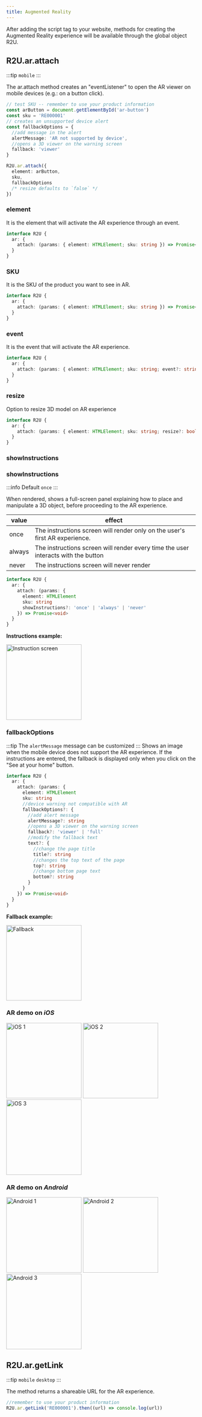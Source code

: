 ```yaml
---
title: Augmented Reality
---
```


After adding the script tag to your website, methods for creating the Augmented Reality experience will be available through the global object R2U.

## R2U.ar.attach

:::tip `mobile`
:::

The ar.attach method creates an "eventListener" to open the AR viewer on mobile devices (e.g.: on a button click).

```typescript
// test SKU -- remember to use your product information
const arButton = document.getElementById('ar-button')
const sku = 'RE000001'
// creates an unsupported device alert
const fallbackOptions = {
  //add message in the alert
  alertMessage: 'AR not supported by device',
  //opens a 3D viewer on the warning screen
  fallback: 'viewer'
}

R2U.ar.attach({
  element: arButton,
  sku,
  fallbackOptions
  /* resize defaults to `false` */
})
```

### element

It is the element that will activate the AR experience through an event.

```typescript
interface R2U {
  ar: {
    attach: (params: { element: HTMLElement; sku: string }) => Promise<void>
  }
}
```

### SKU

It is the SKU of the product you want to see in AR.

```typescript
interface R2U {
  ar: {
    attach: (params: { element: HTMLElement; sku: string }) => Promise<void>
  }
}
```

### event

It is the event that will activate the AR experience.

```typescript
interface R2U {
  ar: {
    attach: (params: { element: HTMLElement; sku: string; event?: string }) => Promise<void>
  }
}
```

### resize

Option to resize 3D model on AR experience

```typescript
interface R2U {
  ar: {
    attach: (params: { element: HTMLElement; sku: string; resize?: boolean }) => Promise<void>
  }
}
```

### showInstructions

### showInstructions

:::info Default `once`
:::

When rendered, shows a full-screen panel explaining how to place and manipulate a 3D object, before proceeding to the AR experience.

| value  | effect                                                                            |
| ------ | --------------------------------------------------------------------------------- |
| once   | The instructions screen will render only on the user's first AR experience.       |
| always | The instructions screen will render every time the user interacts with the button |
| never  | The instructions screen will never render                                         |

<div >
<div >

```typescript
interface R2U {
  ar: {
    attach: (params: {
      element: HTMLElement
      sku: string
      showInstructions?: 'once' | 'always' | 'never'
    }) => Promise<void>
  }
}
```

</div>
<div>
<strong> Instructions example: </strong>

<p float="left">
  <img src="https://storage.googleapis.com/r2u-sdk-bucket/documentation/instruction-en.png" title="Instruction screen" width="200"/>
</p>
</div>
</div>

### fallbackOptions

:::tip The `alertMessage` message can be customized
:::
Shows an image when the mobile device does not support the AR experience. If the instructions are entered, the fallback is displayed only when you click on the "See at your home" button.

<div >
<div >

```typescript
interface R2U {
  ar: {
    attach: (params: {
      element: HTMLElement
      sku: string
      //device warning not compatible with AR
      fallbackOptions?: {
        //add alert message
        alertMessage?: string
        //opens a 3D viewer on the warning screen
        fallback?: 'viewer' | 'full'
        //modify the fallback text
        text?: {
          //change the page title
          title?: string
          //changes the top text of the page
          top?: string
          //change bottom page text
          bottom?: string
        }
      }
    }) => Promise<void>
  }
}
```

</div>
<div>
<strong> Fallback example: </strong>

<p float="left">
  <img src="https://storage.googleapis.com/r2u-sdk-bucket/documentation/fallback-pt.png" title="Fallback" width="200"/>
</p>
</div>

</div>

### AR demo on _iOS_

<p float="left">
  <img src="https://scripts-ignition.real2u.com.br/real2u-integration/ios-1.png" title="iOS 1" width="200"/>
  <img src="https://scripts-ignition.real2u.com.br/real2u-integration/ios-2.png" title="iOS 2" width="200"/>
  <img src="https://scripts-ignition.real2u.com.br/real2u-integration/ios-3.png" title="iOS 3" width="200"/>
</p>

### AR demo on _Android_

<p float="left">
  <img src="https://scripts-ignition.real2u.com.br/real2u-integration/android-1.png" title="Android 1" width="200"/>
  <img src="https://scripts-ignition.real2u.com.br/real2u-integration/android-2.png" title="Android 2" width="200"/>
  <img src="https://scripts-ignition.real2u.com.br/real2u-integration/android-3.png" title="Android 3" width="200"/>
</p>

## R2U.ar.getLink

:::tip `mobile` `desktop`
:::

The method returns a shareable URL for the AR experience.

```typescript
//remember to use your product information
R2U.ar.getLink('RE000001').then((url) => console.log(url))
```
